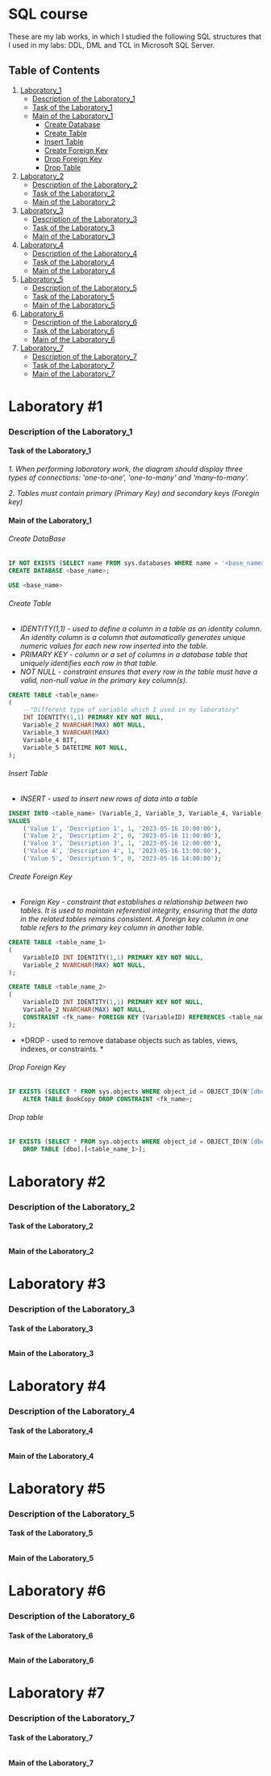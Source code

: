 # SQL course
These are my lab works, in which I studied the following SQL structures that I used in my labs: DDL, DML and TCL in Microsoft SQL Server.

## Table of Contents

1. [Laboratory_1](#Laboratory_1)
   - [Description of the Laboratory_1](#Description-of-the-Laboratory_1)
   - [Task of the Laboratory_1](#Task-of-the-Laboratory_1)
   - [Main of the Laboratory_1](#Main-of-the-Laboratory_1)
     - [Create Database](#Create-Database)
     - [Create Table](#Create-Table)
     - [Insert Table](#Insert-Table)
     - [Create Foreign Key](#Create-Foreign-Key)
     - [Drop Foreign Key](#Drop-Foreign-Key)
     - [Drop Table](#Drop-Table)
2. [Laboratory_2](#Laboratory_2)
   - [Description of the Laboratory_2](#Description-of-the-Laboratory_2)
   - [Task of the Laboratory_2](#Task-of-the-Laboratory_2)
   - [Main of the Laboratory_2](#Main-of-the-Laboratory_2)
3. [Laboratory_3](#Laboratory_3)
   - [Description of the Laboratory_3](#Description-of-the-Laboratory_3)
   - [Task of the Laboratory_3](#Task-of-the-Laboratory_3)
   - [Main of the Laboratory_3](#Main-of-the-Laboratory_3)
4. [Laboratory_4](#Laboratory_4)
   - [Description of the Laboratory_4](#Description-of-the-Laboratory_4)
   - [Task of the Laboratory_4](#Task-of-the-Laboratory_4)
   - [Main of the Laboratory_4](#Main-of-the-Laboratory_4)
5. [Laboratory_5](#Laboratory_5)
   - [Description of the Laboratory_5](#Description-of-the-Laboratory_5)
   - [Task of the Laboratory_5](#Task-of-the-Laboratory_5)
   - [Main of the Laboratory_5](#Main-of-the-Laboratory_5)
6. [Laboratory_6](#Laboratory_6)
   - [Description of the Laboratory_6](#Description-of-the-Laboratory_6)
   - [Task of the Laboratory_6](#Task-of-the-Laboratory_6)
   - [Main of the Laboratory_6](#Main-of-the-Laboratory_6)
7. [Laboratory_7](#Laboratory_7)
   - [Description of the Laboratory_7](#Description-of-the-Laboratory_7)
   - [Task of the Laboratory_7](#Task-of-the-Laboratory_7)
   - [Main of the Laboratory_7](#Main-of-the-Laboratory_7)

# Laboratory #1

### Description of the Laboratory_1

#### **Task of the Laboratory_1**

*1. When performing laboratory work, the diagram should display three types of connections: 'one-to-one', 'one-to-many' and 'many-to-many'.*

*2. Tables must contain primary (Primary Key) and secondary keys (Foregin key)*

#### **Main of the Laboratory_1**

###### Create DataBase

```sql
IF NOT EXISTS (SELECT name FROM sys.databases WHERE name = '<base_name>')
CREATE DATABASE <base_name>;

USE <base_name>
```
###### Create Table

- *IDENTITY(1,1) - used to define a column in a table as an identity column. An identity column is a column that automatically generates unique numeric values for each new row inserted into the table.*
- *PRIMARY KEY - column or a set of columns in a database table that uniquely identifies each row in that table.*
- *NOT NULL - constraint ensures that every row in the table must have a valid, non-null value in the primary key column(s).*

```sql
CREATE TABLE <table_name>
(
	--"Different type of variable which I used in my laboratory"
	INT IDENTITY(1,1) PRIMARY KEY NOT NULL,
	Variable_2 NVARCHAR(MAX) NOT NULL,
	Variable_3 NVARCHAR(MAX)
	Variable_4 BIT,
	Variable_5 DATETIME NOT NULL,
);
```

###### Insert Table

- *INSERT - used to insert new rows of data into a table*

```sql
INSERT INTO <table_name> (Variable_2, Variable_3, Variable_4, Variable_5)
VALUES
	('Value 1', 'Description 1', 1, '2023-05-16 10:00:00'),
	('Value 2', 'Description 2', 0, '2023-05-16 11:00:00'),
	('Value 3', 'Description 3', 1, '2023-05-16 12:00:00'),
 	('Value 4', 'Description 4', 1, '2023-05-16 13:00:00'),
 	('Value 5', 'Description 5', 0, '2023-05-16 14:00:00');
```

###### Create Foreign Key

- *Foreign Key - constraint that establishes a relationship between two tables. It is used to maintain referential integrity, ensuring that the data in the related tables remains consistent. A foreign key column in one table refers to the primary key column in another table.*

```sql
CREATE TABLE <table_name_1>
(
	VariableID INT IDENTITY(1,1) PRIMARY KEY NOT NULL,
	Variable_2 NVARCHAR(MAX) NOT NULL,
);

CREATE TABLE <table_name_2>
(
	VariableID INT IDENTITY(1,1) PRIMARY KEY NOT NULL,
	Variable_2 NVARCHAR(MAX) NOT NULL,
	CONSTRAINT <fk_name> FOREIGN KEY (VariableID) REFERENCES <table_name_1>(VariableID)
);
```

- *DROP - used to remove database objects such as tables, views, indexes, or constraints. *
###### Drop Foreign Key

```sql
IF EXISTS (SELECT * FROM sys.objects WHERE object_id = OBJECT_ID(N'[dbo].[<fk_name>]') AND type = 'F')
	ALTER TABLE BookCopy DROP CONSTRAINT <fk_name>;
```

###### Drop table

```sql
IF EXISTS (SELECT * FROM sys.objects WHERE object_id = OBJECT_ID(N'[dbo].[<table_name_1>]') AND type in (N'U'))
	DROP TABLE [dbo].[<table_name_1>];
```
# Laboratory #2
### Description of the Laboratory_2
#### **Task of the Laboratory_2**
######
#### **Main of the Laboratory_2**
###### 
# Laboratory #3
### Description of the Laboratory_3
#### **Task of the Laboratory_3**
###### 
#### **Main of the Laboratory_3**
###### 
# Laboratory #4
### Description of the Laboratory_4
#### **Task of the Laboratory_4**
###### 
#### **Main of the Laboratory_4**
###### 
# Laboratory #5
### Description of the Laboratory_5
#### **Task of the Laboratory_5**
###### 
#### **Main of the Laboratory_5**
###### 
# Laboratory #6
### Description of the Laboratory_6
#### **Task of the Laboratory_6**
###### 
#### **Main of the Laboratory_6**
###### 
# Laboratory #7
### Description of the Laboratory_7
#### **Task of the Laboratory_7**
###### 
#### **Main of the Laboratory_7**
######
